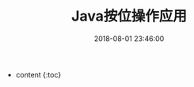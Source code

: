 ﻿---
layout: post
title:  "Java按位操作应用"
date:   2018-08-01 23:46:00
categories: Java 
tags: Java
---

* content
{:toc}
   

   
   